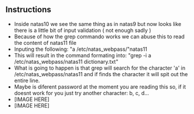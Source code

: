 ## Instructions

- Inside natas10 we see the same thing as in natas9 but now looks like there is a little bit of input validation ( not enough sadly )
- Because of how the grep commando works we can abuse this to read the content of natas11 file
- Inputing the following: "a /etc/natas_webpass/"natas11
- This will result in the command formating into: "grep -i a /etc/natas_webpass/natas11 dictionary.txt"
- What is going to happen is that grep will search for the character 'a' in /etc/natas_webpass/natas11 and if finds the character it will spit out the entire line.
- Maybe is diferent password at the moment you are reading this so, if it doesnt work for you just try another character: b, c, d...
- [IMAGE HERE]
- [IMAGE HERE]
